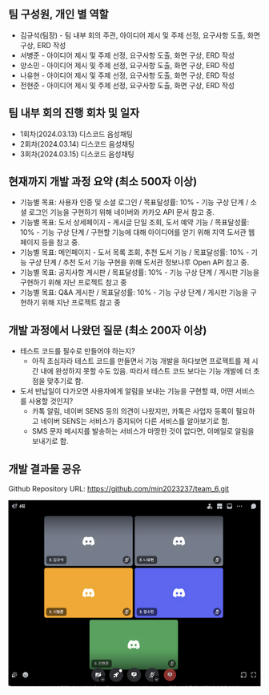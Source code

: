 ## 팀 구성원, 개인 별 역할


- 김규석(팀장) - 팀 내부 회의 주관, 아이디어 제시 및 주제 선정, 요구사항 도출, 화면 구상, ERD 작성
- 서병준 - 아이디어 제시 및 주제 선정, 요구사항 도출, 화면 구상, ERD 작성
- 양소민 - 아이디어 제시 및 주제 선정, 요구사항 도출, 화면 구상, ERD 작성
- 나유현 - 아이디어 제시 및 주제 선정, 요구사항 도출, 화면 구상, ERD 작성
- 전현준 - 아이디어 제시 및 주제 선정, 요구사항 도출, 화면 구상, ERD 작성

## 팀 내부 회의 진행 회차 및 일자


- 1회차(2024.03.13) 디스코드 음성채팅
- 2회차(2024.03.14) 디스코드 음성채팅
- 3회차(2024.03.15) 디스코드 음성채팅

## 현재까지 개발 과정 요약 (최소 500자 이상)


- 기능별 목표: 사용자 인증 및 소셜 로그인 / 목표달성률: 10% - 기능 구상 단계 / 소셜 로그인 기능을 구현하기 위해 네이버와 카카오 API 문서 참고 중.
- 기능별 목표: 도서 상세페이지 - 게시글 단일 조회, 도서 예약 기능 / 목표달성률: 10% - 기능 구상 단계 / 구현할 기능에 대해 아이디어를 얻기 위해 지역 도서관 웹페이지 등을 참고 중.
- 기능별 목표: 메인페이지 - 도서 목록 조회, 추천 도서 기능 / 목표달성률: 10% - 기능 구상 단계 / 추천 도서 기능 구현을 위해 도서관 정보나루 Open API 참고 중.
- 기능별 목표: 공지사항 게시판 / 목표달성률: 10% - 기능 구상 단계 / 게시판 기능을 구현하기 위해 지난 프로젝트 참고 중
- 기능별 목표: Q&A 게시판 / 목표달성률: 10% - 기능 구상 단계 / 게시판 기능을 구현하기 위해 지난 프로젝트 참고 중

## 개발 과정에서 나왔던 질문 (최소 200자 이상)


- 테스트 코드를 필수로 만들어야 하는지?
    - 아직 초심자라 테스트 코드를 만들면서 기능 개발을 하다보면 프로젝트를 제 시간 내에 완성하지 못할 수도 있음. 따라서 테스트 코드 보다는 기능 개발에 더 초점을 맞추기로 함.
- 도서 반납일이 다가오면 사용자에게 알림을 보내는 기능을 구현할 때, 어떤 서비스를 사용할 것인지?
    - 카톡 알림, 네이버 SENS 등의 의견이 나왔지만, 카톡은 사업자 등록이 필요하고 네이버 SENS는 서비스가 중지되어 다른 서비스를 알아보기로 함.
    - SMS 문자 메시지를 발송하는 서비스가 마땅한 것이 없다면, 이메일로 알림을 보내기로 함.

## 개발 결과물 공유


Github Repository URL: https://github.com/min2023237/team_6.git

![alt text](image.png)